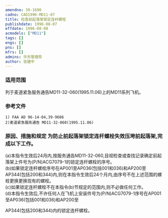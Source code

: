 ```yaml
---
amendno: 39-1690  
cadno: CAD1996-MD11-07  
title: 检查前起落架锁定连杆螺栓  
publishdate: 1996-08-07  
effdate: 1996-08-08  
acmodels: ["MD11"]  
tags: []  
engs: []  
pns: []  
mfrs: []  
admins: 华东管理局  
author: 张建中  
---
```

  
### 适用范围  
列于麦道紧急服务通告MD11-32-060(1995.11.06)上的MD11系列飞机。  
  
<!--more-->  
### 参考文件  
    1) FAA AD 96-14-04,39-9686  
    2)麦道紧急服务通告 MD11-32-060(1995.11.06)        
  
### 原因、措施和规定 为防止前起落架锁定连杆螺栓失效压垮前起落架,完成以下工作。  
 (a)本指令生效后24月内,按服务通告MD11-32-060,目视检查或查找记录确定前起落架上件号为(P/N)ACG7079-1的锁定连杆螺栓的序号。  
(b)如果锁定连杆螺栓序号在AP001至AP036(包括001和036)和AP200至AP344(包括200和344)内,则在本指令生效后24个月内,由序号不在上述范围的螺栓更换更换现有的螺栓。  
(c)如果锁定连杆螺栓不在本指令(b)节规定的范围内,则不必做任何工作。  
(d)本指令生效后,不许任何人在飞机上安装件号为(P/N)ACG7079-1序号在AP001至AP036(包括001和036)和AP200至  
  
      
AP344(包括200和344)内的锁定连杆螺栓。  
